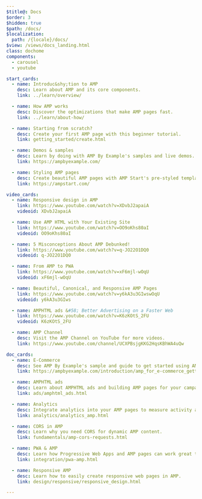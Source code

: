 ```yaml
---
$title@: Docs
$order: 3
$hidden: true
$path: /docs/
$localization:
  path: /{locale}/docs/
$view: /views/docs_landing.html
class: dochome
components:
  - carousel
  - youtube

start_cards:
  - name: Introduc&shy;tion to AMP
    desc: Learn about AMP and its core components.
    link: ../learn/overview/

  - name: How AMP works
    desc: Discover the optimizations that make AMP pages fast.
    link: ../learn/about-how/

  - name: Starting from scratch?
    desc: Create your first AMP page with this beginner tutorial.
    link: getting_started/create.html

  - name: Demos & samples
    desc: Learn by doing with AMP By Example's samples and live demos.
    link: https://ampbyexample.com/

  - name: Styling AMP pages
    desc: Create beautiful AMP pages with AMP Start's pre-styled templates and components.
    link: https://ampstart.com/

video_cards:
  - name: Responsive design in AMP
    link: https://www.youtube.com/watch?v=XDvbJ2apaiA
    videoid: XDvbJ2apaiA

  - name: Use AMP HTML with Your Existing Site
    link: https://www.youtube.com/watch?v=OO9oKhs80aI
    videoid: OO9oKhs80aI

  - name: 5 Misconceptions About AMP Debunked!
    link: https://www.youtube.com/watch?v=q-JO22O1DQ0
    videoid: q-JO22O1DQ0

  - name: From AMP to PWA
    link: https://www.youtube.com/watch?v=xF6mjl-wOqU
    videoid: xF6mjl-wOqU

  - name: Beautiful, Canonical, and Responsive AMP Pages
    link: https://www.youtube.com/watch?v=y6kA3u3GIwswOqU
    videoid: y6kA3u3GIws

  - name: AMPHTML ads &#58; Better Advertising on a Faster Web
    link: https://www.youtube.com/watch?v=K6zKOtS_2FU
    videoid: K6zKOtS_2FU

  - name: AMP Channel
    desc: Visit the AMP Channel on YouTube for more videos.
    link: https://www.youtube.com/channel/UCXPBsjgKKG2HqsKBhWA4uQw

doc_cards:
  - name: E-Commerce
    desc: See AMP By Example's sample and guide to get started using AMP with e-commerce. 
    link: https://ampbyexample.com/introduction/amp_for_e-commerce_getting_started/

  - name: AMPHTML ads
    desc: Learn about AMPHTML ads and building AMP pages for your campaigns and website.
    link: ads/amphtml_ads.html

  - name: Analytics
    desc: Integrate analytics into your AMP pages to measure activity and user engagement.
    link: analytics/analytics_amp.html

  - name: CORS in AMP
    desc: Learn why you need CORS for dynamic AMP content.
    link: fundamentals/amp-cors-requests.html

  - name: PWA & AMP
    desc: Learn how Progressive Web Apps and AMP pages can work great together.
    link: integration/pwa-amp.html

  - name: Responsive AMP
    desc: Learn how to easily create responsive web pages in AMP.
    link: design/responsive/responsive_design.html

---
```

